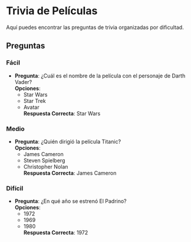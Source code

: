 # Trivia de Películas

Aquí puedes encontrar las preguntas de trivia organizadas por dificultad.

## Preguntas

### Fácil

- **Pregunta**: ¿Cuál es el nombre de la película con el personaje de Darth Vader?  
  **Opciones**: 
  - Star Wars
  - Star Trek
  - Avatar  
  **Respuesta Correcta**: Star Wars

### Medio

- **Pregunta**: ¿Quién dirigió la película Titanic?  
  **Opciones**: 
  - James Cameron
  - Steven Spielberg
  - Christopher Nolan  
  **Respuesta Correcta**: James Cameron

### Difícil

- **Pregunta**: ¿En qué año se estrenó El Padrino?  
  **Opciones**: 
  - 1972
  - 1969
  - 1980  
  **Respuesta Correcta**: 1972
